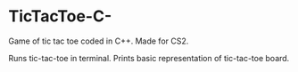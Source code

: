 # TicTacToe-C-
Game of tic tac toe coded in C++. Made for CS2.

Runs tic-tac-toe in terminal. Prints basic representation of tic-tac-toe board.
